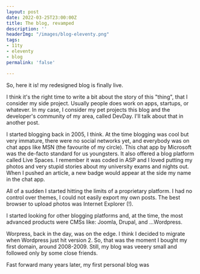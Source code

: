```yaml
---
layout: post
date: 2022-03-25T23:00:00Z
title: The blog, revamped
description: ''
headerImg: "/images/blog-eleventy.png"
tags:
- 11ty
- eleventy
- blog
permalink: 'false'

---
```

So, here it is! my redesigned blog is finally live. 

I think it's the right time to write a bit about the story of this "thing", that I consider my side project. Usually people does work on apps, startups, or whatever. In my case, I consider my pet projects this blog and the developer's community of my area, called DevDay. I'll talk about that in another post. 

I started blogging back in 2005, I think. At the time blogging was cool but very immature, there were no social networks yet, and everybody was on chat apps like MSN (the favourite of my circle). This chat app by Microsoft was the de-facto standard for us youngsters. It also offered a blog platform called Live Spaces. I remember it was coded in ASP and I loved putting my photos and very stupid stories about my university exams and nights out. When I pushed an article, a new badge would appear at the side my name in the chat app.

All of a sudden I started hitting the limits of a proprietary platform. I had no control over themes, I could not easily export my own posts. The best browser to upload photos was Internet Explorer (!). 

I started looking for other blogging platforms and, at the time, the most advanced products were CMSs like: Joomla, Drupal, and ...Wordpress. 

Worpress, back in the day, was on the edge. I think I decided to migrate when Wordpress just hit version 2. So, that was the moment I bought my first domain, around 2008-2009. Still, my blog was veeery small and followed only by some close friends. 

Fast forward many years later, my first personal blog was 
